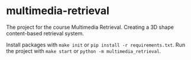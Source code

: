 # multimedia-retrieval
The project for the course Multimedia Retrieval. Creating a 3D shape content-based retrieval system.

Install packages with `make init` or `pip install -r requirements.txt`.
Run the project with `make start` or `python -m multimedia_retrieval`.
